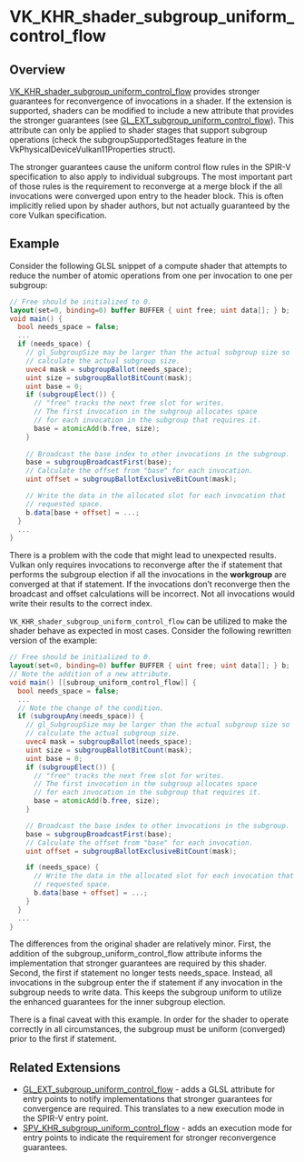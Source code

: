 # VK_KHR_shader_subgroup_uniform_control_flow

## Overview

[VK_KHR_shader_subgroup_uniform_control_flow](https://www.khronos.org/registry/vulkan/specs/1.2-extensions/man/html/VK_KHR_shader_subgroup_uniform_control_flow.html) provides stronger guarantees for
reconvergence of invocations in a shader. If the extension is supported,
shaders can be modified to include a new attribute that provides the stronger
guarantees (see [GL_EXT_subgroup_uniform_control_flow](https://github.com/KhronosGroup/GLSL/blob/master/extensions/ext/GL_EXT_subgroup_uniform_control_flow.txt)). This attribute can only
be applied to shader stages that support subgroup operations (check the
subgroupSupportedStages feature in the VkPhysicalDeviceVulkan11Properties
struct).

The stronger guarantees cause the uniform control flow rules in the SPIR-V
specification to also apply to individual subgroups. The most important part of
those rules is the requirement to reconverge at a merge block if the all
invocations were converged upon entry to the header block. This is often
implicitly relied upon by shader authors, but not actually guaranteed by the
core Vulkan specification.

## Example

Consider the following GLSL snippet of a compute shader that attempts to reduce
the number of atomic operations from one per invocation to one per subgroup:

```glsl
// Free should be initialized to 0.
layout(set=0, binding=0) buffer BUFFER { uint free; uint data[]; } b;
void main() {
  bool needs_space = false;
  ...
  if (needs_space) {
    // gl_SubgroupSize may be larger than the actual subgroup size so
    // calculate the actual subgroup size.
    uvec4 mask = subgroupBallot(needs_space);
    uint size = subgroupBallotBitCount(mask);
    uint base = 0;
    if (subgroupElect()) {
      // "free" tracks the next free slot for writes.
      // The first invocation in the subgroup allocates space
      // for each invocation in the subgroup that requires it.
      base = atomicAdd(b.free, size);
    }
    
    // Broadcast the base index to other invocations in the subgroup.
    base = subgroupBroadcastFirst(base);
    // Calculate the offset from "base" for each invocation.
    uint offset = subgroupBallotExclusiveBitCount(mask);

    // Write the data in the allocated slot for each invocation that
    // requested space.
    b.data[base + offset] = ...;
  }
  ...
}
```

There is a problem with the code that might lead to unexpected results. Vulkan
only requires invocations to reconverge after the if statement that performs
the subgroup election if all the invocations in the __workgroup__ are converged at
that if statement. If the invocations don’t reconverge then the broadcast and
offset calculations will be incorrect. Not all invocations would write their
results to the correct index.

`VK_KHR_shader_subgroup_uniform_control_flow` can be utilized to make the shader
behave as expected in most cases. Consider the following rewritten version of
the example:

```glsl
// Free should be initialized to 0.
layout(set=0, binding=0) buffer BUFFER { uint free; uint data[]; } b;
// Note the addition of a new attribute.
void main() [[subroup_uniform_control_flow]] {
  bool needs_space = false;
  ...
  // Note the change of the condition.
  if (subgroupAny(needs_space)) {
    // gl_SubgroupSize may be larger than the actual subgroup size so
    // calculate the actual subgroup size.
    uvec4 mask = subgroupBallot(needs_space);
    uint size = subgroupBallotBitCount(mask);
    uint base = 0;
    if (subgroupElect()) {
      // "free" tracks the next free slot for writes.
      // The first invocation in the subgroup allocates space
      // for each invocation in the subgroup that requires it.
      base = atomicAdd(b.free, size);
    }

    // Broadcast the base index to other invocations in the subgroup.
    base = subgroupBroadcastFirst(base);
    // Calculate the offset from "base" for each invocation.
    uint offset = subgroupBallotExclusiveBitCount(mask);

    if (needs_space) {
      // Write the data in the allocated slot for each invocation that
      // requested space.
      b.data[base + offset] = ...;
    }
  }
  ...
}
```

The differences from the original shader are relatively minor. First, the
addition of the subgroup_uniform_control_flow attribute informs the
implementation that stronger guarantees are required by this shader. Second,
the first if statement no longer tests needs_space. Instead, all invocations in
the subgroup enter the if statement if any invocation in the subgroup needs to
write data. This keeps the subgroup uniform to utilize the enhanced guarantees
for the inner subgroup election.

There is a final caveat with this example. In order for the shader to operate
correctly in all circumstances, the subgroup must be uniform (converged) prior
to the first if statement.

## Related Extensions

* [GL_EXT_subgroup_uniform_control_flow](https://github.com/KhronosGroup/GLSL/blob/master/extensions/ext/GL_EXT_subgroup_uniform_control_flow.txt) - adds a GLSL attribute for entry points
  to notify implementations that stronger guarantees for convergence are
  required. This translates to a new execution mode in the SPIR-V entry point.
* [SPV_KHR_subgroup_uniform_control_flow](http://htmlpreview.github.io/?https://github.com/KhronosGroup/SPIRV-Registry/blob/master/extensions/KHR/SPV_KHR_subgroup_uniform_control_flow.html) - adds an execution mode for entry
  points to indicate the requirement for stronger reconvergence guarantees.
